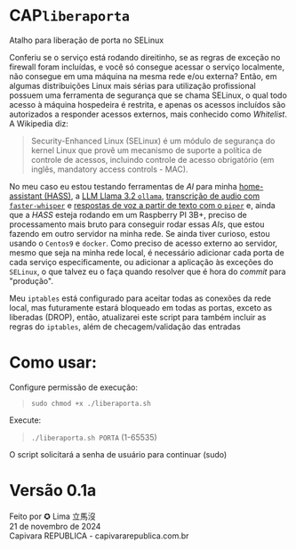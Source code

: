 # CAP`liberaporta`

Atalho para liberação de porta no SELinux  

Conferiu se o serviço está rodando direitinho, se as regras de exceção no firewall foram incluídas, e você só consegue acessar o serviço localmente, não consegue em uma máquina na mesma rede e/ou externa? Então, em algumas distribuições Linux mais sérias para utilização profissional possuem uma ferramenta de segurança que se chama SELinux, o qual todo acesso à máquina hospedeira é restrita, e apenas os acessos incluídos são autorizados a responder acessos externos, mais conhecido como _Whitelist_. A Wikipedia diz:
> Security-Enhanced Linux (SELinux) é um módulo de segurança do kernel Linux que provê um mecanismo de suporte a política de controle de acessos, incluindo controle de acesso obrigatório (em inglês, mandatory access controls - MAC).

No meu caso eu estou testando ferramentas de _AI_ para minha [home-assistant (HASS)](https://www.home-assistant.io/), a [LLM Llama 3.2 `ollama`](https://ollama.com/), [transcrição de audio com `faster-whisper`](https://docs.linuxserver.io/images/docker-faster-whisper/) e [respostas de voz a partir de texto com o `piper`](https://github.com/linuxserver/docker-piper) e, ainda que a _HASS_ esteja rodando em um Raspberry PI 3B+, preciso de processamento mais bruto para conseguir rodar essas _AIs_, que estou fazendo em outro servidor na minha rede. Se ainda tiver curioso, estou usando o `Centos9` e `docker`. Como preciso de acesso externo ao servidor, mesmo que seja na minha rede local, é necessário adicionar cada porta de cada serviço especificamente, ou adicionar a aplicação às exceções do `SELinux`, o que talvez eu o faça quando resolver que é hora do _commit_ para "produção".

Meu `iptables` está configurado para aceitar todas as conexões da rede local, mas futuramente estará bloqueado em todas as portas, exceto as liberadas (DROP), então, atualizarei este script para também incluir as regras do `iptables`, além de checagem/validação das entradas

# Como usar:                                       
Configure permissão de execução:               
> `sudo chmod +x ./liberaporta.sh`
            
Execute:

>  `./liberaporta.sh PORTA` (1-65535)

O script solicitará a senha de usuário para continuar (sudo)

# Versão 0.1a                                     
 Feito por ✪ Lima 立馬沒                         
 21 de novembro de 2024                          
 Capivara REPUBLICA - capivararepublica.com.br    
